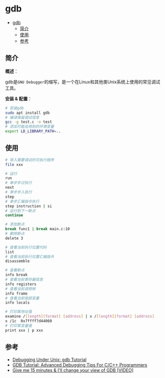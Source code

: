 # gdb

- [gdb](#gdb)
  - [简介](#简介)
  - [使用](#使用)
  - [参考](#参考)

## 简介

**概述**：

gdb是`GNU Debugger`的缩写，是一个在Linux和其他类Unix系统上使用的常见调试工具。

**安装 & 配置**：

``` bash
# 安装gdb
sudo apt install gdb
# 编译保留调试信息
gcc -g test.c -o test
# 添加可能会用到的环境变量
export LD_LIBRARY_PATH=..
```

## 使用

``` bash
# 导入需要调试的可执行程序
file xxx

# 运行
run
# 单步步过执行
next
# 单步步入执行
step
# 单步汇编指令执行
step instruction | si
# 运行到下一断点
continue

# 添加断点
break func1 | break main.c:10
# 删除断点
delete 3

# 查看当前执行位置代码
list
# 查看当前执行位置汇编指令
disassemble

# 查看断点
info break
# 查看当前寄存器信息
info registers
# 查看当前调用帧
info frame
# 查看当前局部变量
info locals

# 打印某地址值
examine /[length][format] [address] | x /[length][format] [address]
x /1c  0x7ffff7d44060
# 打印某变量值
print xxx | p xxx
```

## 参考

- [Debugging Under Unix: gdb Tutorial](https://www.cs.cmu.edu/~gilpin/tutorial/)
- [GDB Tutorial: Advanced Debugging Tips For C/C++ Programmers](https://www.techbeamers.com/how-to-use-gdb-top-debugging-tips/)
- [Give me 15 minutes & I'll change your view of GDB [VIDEO]](https://www.youtube.com/watch?v=PorfLSr3DDI)
